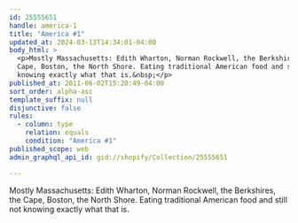 ```yaml
---
id: 25555651
handle: america-1
title: "America #1"
updated_at: 2024-03-13T14:34:01-04:00
body_html: >
  <p>Mostly Massachusetts: Edith Wharton, Norman Rockwell, the Berkshires, the
  Cape, Boston, the North Shore. Eating traditional American food and still not
  knowing exactly what that is.&nbsp;</p>
published_at: 2011-06-02T15:20:49-04:00
sort_order: alpha-asc
template_suffix: null
disjunctive: false
rules:
  - column: type
    relation: equals
    condition: "America #1"
published_scope: web
admin_graphql_api_id: gid://shopify/Collection/25555651

---
```


Mostly Massachusetts: Edith Wharton, Norman Rockwell, the Berkshires, the Cape, Boston, the North Shore. Eating traditional American food and still not knowing exactly what that is.